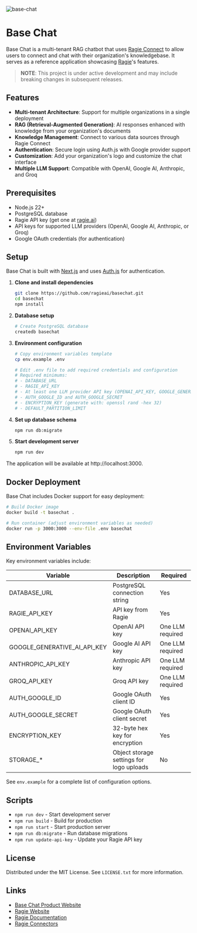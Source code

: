 ![base-chat](https://github.com/user-attachments/assets/7c1b8e04-39af-40d1-a673-b43340ba9f4c)

# Base Chat

Base Chat is a multi-tenant RAG chatbot that uses [Ragie Connect](https://www.ragie.ai/connectors?utm_source=basechat-readme) to allow users to connect and chat with their organization's knowledgebase. It serves as a reference application showcasing [Ragie](https://www.ragie.ai/?utm_source=basechat-readme)'s features.

> **NOTE**: This project is under active development and may include breaking changes in subsequent releases.

## Features

- **Multi-tenant Architecture**: Support for multiple organizations in a single deployment
- **RAG (Retrieval-Augmented Generation)**: AI responses enhanced with knowledge from your organization's documents
- **Knowledge Management**: Connect to various data sources through Ragie Connect
- **Authentication**: Secure login using Auth.js with Google provider support
- **Customization**: Add your organization's logo and customize the chat interface
- **Multiple LLM Support**: Compatible with OpenAI, Google AI, Anthropic, and Groq

## Prerequisites

- Node.js 22+
- PostgreSQL database
- Ragie API key (get one at [ragie.ai](https://ragie.ai))
- API keys for supported LLM providers (OpenAI, Google AI, Anthropic, or Groq)
- Google OAuth credentials (for authentication)

## Setup

Base Chat is built with [Next.js](https://nextjs.org/) and uses [Auth.js](https://authjs.dev/) for authentication.

1. **Clone and install dependencies**

   ```bash
   git clone https://github.com/ragieai/basechat.git
   cd basechat
   npm install
   ```

2. **Database setup**

   ```bash
   # Create PostgreSQL database
   createdb basechat
   ```

3. **Environment configuration**

   ```bash
   # Copy environment variables template
   cp env.example .env

   # Edit .env file to add required credentials and configuration
   # Required minimums:
   # - DATABASE_URL
   # - RAGIE_API_KEY
   # - At least one LLM provider API key (OPENAI_API_KEY, GOOGLE_GENERATIVE_AI_API_KEY, etc.)
   # - AUTH_GOOGLE_ID and AUTH_GOOGLE_SECRET
   # - ENCRYPTION_KEY (generate with: openssl rand -hex 32)
   # - DEFAULT_PARTITION_LIMIT
   ```

4. **Set up database schema**

   ```bash
   npm run db:migrate
   ```

5. **Start development server**
   ```bash
   npm run dev
   ```

The application will be available at http://localhost:3000.

## Docker Deployment

Base Chat includes Docker support for easy deployment:

```bash
# Build Docker image
docker build -t basechat .

# Run container (adjust environment variables as needed)
docker run -p 3000:3000 --env-file .env basechat
```

## Environment Variables

Key environment variables include:

| Variable                     | Description                              | Required         |
| ---------------------------- | ---------------------------------------- | ---------------- |
| DATABASE_URL                 | PostgreSQL connection string             | Yes              |
| RAGIE_API_KEY                | API key from Ragie                       | Yes              |
| OPENAI_API_KEY               | OpenAI API key                           | One LLM required |
| GOOGLE_GENERATIVE_AI_API_KEY | Google AI API key                        | One LLM required |
| ANTHROPIC_API_KEY            | Anthropic API key                        | One LLM required |
| GROQ_API_KEY                 | Groq API key                             | One LLM required |
| AUTH_GOOGLE_ID               | Google OAuth client ID                   | Yes              |
| AUTH_GOOGLE_SECRET           | Google OAuth client secret               | Yes              |
| ENCRYPTION_KEY               | 32-byte hex key for encryption           | Yes              |
| STORAGE\_\*                  | Object storage settings for logo uploads | No               |

See `env.example` for a complete list of configuration options.

## Scripts

- `npm run dev` - Start development server
- `npm run build` - Build for production
- `npm run start` - Start production server
- `npm run db:migrate` - Run database migrations
- `npm run update-api-key` - Update your Ragie API key

## License

Distributed under the MIT License. See `LICENSE.txt` for more information.

## Links

- [Base Chat Product Website](https://www.ragie.ai/basechat?utm_source=basechat-readme)
- [Ragie Website](https://www.ragie.ai/?utm_source=basechat-readme)
- [Ragie Documentation](https://docs.ragie.ai/?utm_source=basechat-readme)
- [Ragie Connectors](https://www.ragie.ai/connectors?utm_source=basechat-readme)
